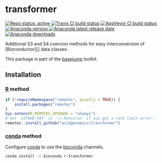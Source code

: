 # transformer

[![Repo status: active](https://www.repostatus.org/badges/latest/active.svg)](https://www.repostatus.org/#active)
[![Travis CI build status](https://travis-ci.com/acidgenomics/transformer.svg?branch=master)](https://travis-ci.com/acidgenomics/transformer)
[![AppVeyor CI build status](https://ci.appveyor.com/api/projects/status/is5x2avlk98hrhg5/branch/master?svg=true)](https://ci.appveyor.com/project/mjsteinbaugh/transformer/branch/master)
[![Anaconda version](https://anaconda.org/bioconda/r-transformer/badges/version.svg) ![Anaconda latest release date](https://anaconda.org/bioconda/r-transformer/badges/latest_release_date.svg) ![Anaconda downloads](https://anaconda.org/bioconda/r-transformer/badges/downloads.svg)](https://anaconda.org/bioconda/r-transformer)

Additional S3 and S4 coercion methods for easy interconversion of [Bioconductor][] data classes.

This package is part of the [basejump][] toolkit.

## Installation

### [R][] method

```r
if (!requireNamespace("remotes", quietly = TRUE)) {
    install.packages("remotes")
}
Sys.setenv(R_REMOTES_UPGRADE = "always")
# Set `GITHUB_PAT` in `~/.Renviron` if you get a rate limit error.
remotes::install_github("acidgenomics/transformer")
```

### [conda][] method

Configure [conda][] to use the [bioconda][] channels.

```bash
conda install -c bioconda r-transformer
```

[R]: https://www.r-project.org/
[basejump]: https://basejump.acidgenomics.com/
[bioconda]: https://bioconda.github.io/
[conda]: https://conda.io/
